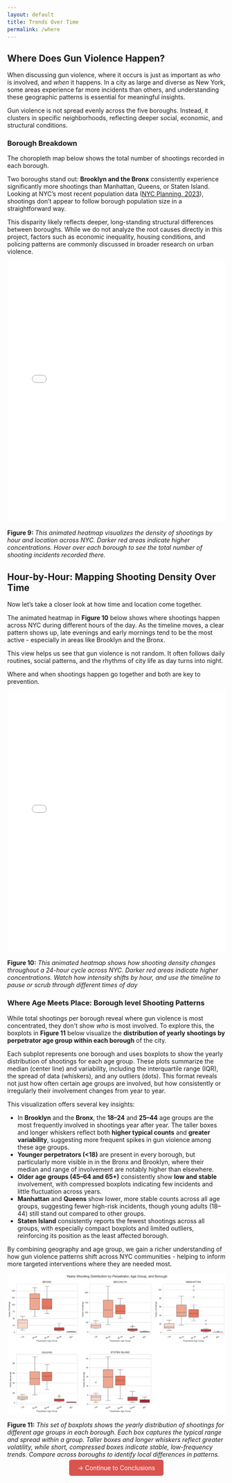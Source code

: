 ```yaml
---
layout: default
title: Trends Over Time
permalink: /where
---
```


##  Where Does Gun Violence Happen?

When discussing gun violence, where it occurs is just as important as *who* is involved, and *when* it happens. In a city as large and diverse as New York, some areas experience far more incidents than others, and understanding these geographic patterns is essential for meaningful insights.

Gun violence is not spread evenly across the five boroughs. Instead, it clusters in specific neighborhoods, reflecting deeper social, economic, and structural conditions.

###  Borough Breakdown

The choropleth map below shows the total number of shootings recorded in each borough.

Two boroughs stand out: **Brooklyn and the Bronx** consistently experience significantly more shootings than Manhattan, Queens, or Staten Island. Looking at NYC’s most recent population data ([NYC Planning, 2023](https://www.nyc.gov/assets/planning/download/pdf/planning-level/nyc-population/population-estimates/current-population-estimates-2023-June2024-release.pdf)), shootings don’t appear to follow borough population size in a straightforward way.

This disparity likely reflects deeper, long-standing structural differences between boroughs. While we do not analyze the root causes directly in this project, factors such as economic inequality, housing conditions, and policing patterns are commonly discussed in broader research on urban violence.

<iframe src="/final-project/assets/boroughmap.html" width="100%" height="600" frameborder="0"></iframe>


**Figure 9:** *This animated heatmap visualizes the density of shootings by hour and location across NYC. Darker red areas indicate higher concentrations. Hover over each borough to see the total number of shooting incidents recorded there.*

## Hour-by-Hour: Mapping Shooting Density Over Time

Now let’s take a closer look at how time and location come together.

The animated heatmap in **Figure 10** below shows where shootings happen across NYC during different hours of the day. As the timeline moves, a clear pattern shows up, late evenings and early mornings tend to be the most active - especially in areas like Brooklyn and the Bronx.

This view helps us see that gun violence is not random. It often follows daily routines, social patterns, and the rhythms of city life as day turns into night.

Where and when shootings happen go together and both are key to prevention.

<iframe src="/final-project/assets/hourlydensity.html" width="100%" height="600" frameborder="0"></iframe>

**Figure 10:** *This animated heatmap shows how shooting density changes throughout a 24-hour cycle across NYC. Darker red areas indicate higher concentrations. Watch how intensity shifts by hour, and use the timeline to pause or scrub through different times of day*


### Where Age Meets Place: Borough level Shooting Patterns

While total shootings per borough reveal where gun violence is most concentrated, they don't show *who* is most involved. To explore this, the boxplots in **Figure 11** below visualize the **distribution of yearly shootings by perpetrator age group within each borough** of the city.

Each subplot represents one borough and uses boxplots to show the yearly distribution of shootings for each age group. These plots summarize the median (center line) and variability, including the interquartile range (IQR), the spread of data (whiskers), and any outliers (dots). This format reveals not just how often certain age groups are involved, but how consistently or irregularly their involvement changes from year to year.

This visualization offers several key insights:

- In **Brooklyn** and the **Bronx**, the **18–24** and **25–44** age groups are the most frequently involved in shootings year after year. The taller boxes and longer whiskers reflect both **higher typical counts** and **greater variability**, suggesting more frequent spikes in gun violence among these age groups.
- **Younger perpetrators (<18)** are present in every borough, but particularly more visible in in the Bronx and Brooklyn, where their median and range of involvement are notably higher than elsewhere.
- **Older age groups (45–64 and 65+)** consistently show **low and stable** involvement, with compressed boxplots indicating few incidents and little fluctuation across years.
- **Manhattan** and **Queens** show lower, more stable counts across all age groups, suggesting fewer high-risk incidents, though young adults (18–44) still stand out compared to other groups.
- **Staten Island** consistently reports the fewest shootings across all groups, with especially compact boxplots and limited outliers, reinforcing its position as the least affected borough. 

By combining geography and age group, we gain a richer understanding of how gun violence patterns shift across NYC communities - helping to inform more targeted interventions where they are needed most.

![Map of locations](/assets/agemeetplace.png)

**Figure 11:** *This set of boxplots shows the yearly distribution of shootings for different age groups in each borough. Each box captures the typical range and spread within a group. Taller boxes and longer whiskers reflect greater volatility, while short, compressed boxes indicate stable, low-frequency trends. Compare across boroughs to identify local differences in patterns.*


<p style="text-align: center;">
  <a href="{{ '/#conclusions' | relative_url }}" style="padding: 10px 20px; background-color: #d9534f; color: white; text-decoration: none; border-radius: 5px;">→ Continue to Conclusions</a>
</p>

